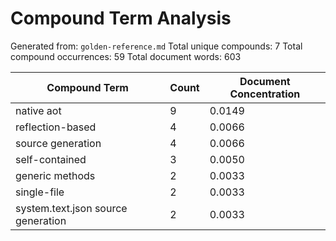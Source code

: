 # Compound Term Analysis

Generated from: `golden-reference.md`
Total unique compounds: 7
Total compound occurrences: 59
Total document words: 603

| Compound Term | Count | Document Concentration |
|---------------|-------|------------------------|
| native aot | 9 | 0.0149 |
| reflection-based | 4 | 0.0066 |
| source generation | 4 | 0.0066 |
| self-contained | 3 | 0.0050 |
| generic methods | 2 | 0.0033 |
| single-file | 2 | 0.0033 |
| system.text.json source generation | 2 | 0.0033 |
